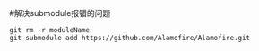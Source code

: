 #解决submodule报错的问题

```
git rm -r moduleName
git submodule add https://github.com/Alamofire/Alamofire.git 
```

